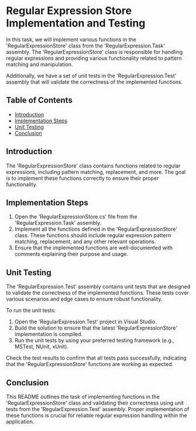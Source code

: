 # Regular Expression Store Implementation and Testing

In this task, we will implement various functions in the 'RegularExpressionStore' class from the 'RegularExpression.Task' assembly. The 'RegularExpressionStore' class is responsible for handling regular expressions and providing various functionality related to pattern matching and manipulation.

Additionally, we have a set of unit tests in the 'RegularExpression.Test' assembly that will validate the correctness of the implemented functions.

## Table of Contents
- [Introduction](#introduction)
- [Implementation Steps](#implementation-steps)
- [Unit Testing](#unit-testing)
- [Conclusion](#conclusion)

## Introduction

The 'RegularExpressionStore' class contains functions related to regular expressions, including pattern matching, replacement, and more. The goal is to implement these functions correctly to ensure their proper functionality.

## Implementation Steps

1. Open the 'RegularExpressionStore.cs' file from the 'RegularExpression.Task' assembly.
2. Implement all the functions defined in the 'RegularExpressionStore' class. These functions should include regular expression pattern matching, replacement, and any other relevant operations.
3. Ensure that the implemented functions are well-documented with comments explaining their purpose and usage.

## Unit Testing

The 'RegularExpression.Test' assembly contains unit tests that are designed to validate the correctness of the implemented functions. These tests cover various scenarios and edge cases to ensure robust functionality.

To run the unit tests:
1. Open the 'RegularExpression.Test' project in Visual Studio.
2. Build the solution to ensure that the latest 'RegularExpressionStore' implementation is compiled.
3. Run the unit tests by using your preferred testing framework (e.g., MSTest, NUnit, xUnit).

Check the test results to confirm that all tests pass successfully, indicating that the 'RegularExpressionStore' functions are working as expected.

## Conclusion

This README outlines the task of implementing functions in the 'RegularExpressionStore' class and validating their correctness using unit tests from the 'RegularExpression.Test' assembly. Proper implementation of these functions is crucial for reliable regular expression handling within the application.

